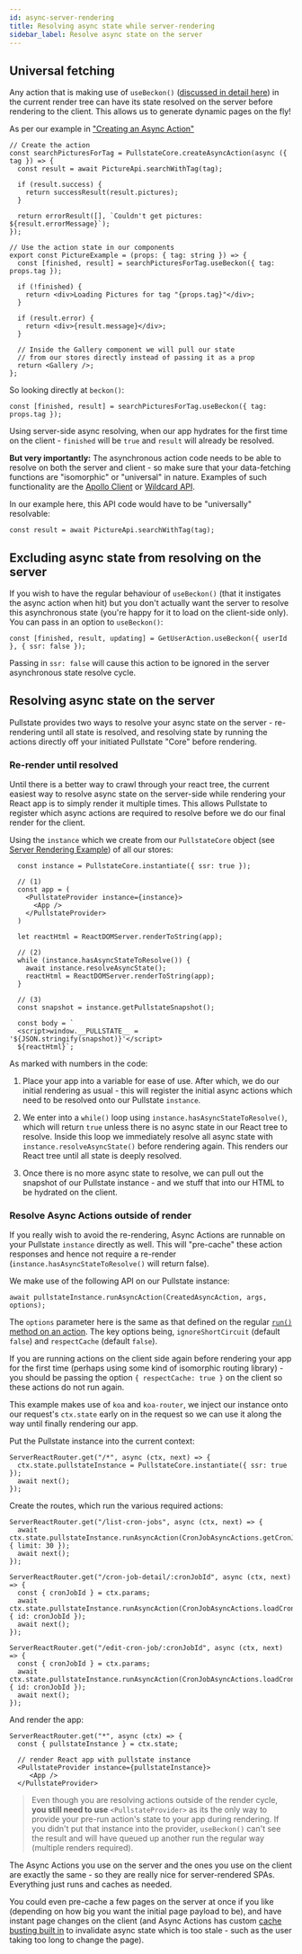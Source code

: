 ```yaml
---
id: async-server-rendering
title: Resolving async state while server-rendering
sidebar_label: Resolve async state on the server
---
```


## Universal fetching

Any action that is making use of `useBeckon()` ([discussed in detail here](async-action-use.md)) in the current render tree can have its state resolved on the server before rendering to the client. This allows us to generate dynamic pages on the fly!

As per our example in ["Creating an Async Action"](async-actions-creating.md)

```tsx
// Create the action
const searchPicturesForTag = PullstateCore.createAsyncAction(async ({ tag }) => {
  const result = await PictureApi.searchWithTag(tag);

  if (result.success) {
    return successResult(result.pictures);
  }

  return errorResult([], `Couldn't get pictures: ${result.errorMessage}`);
});

// Use the action state in our components
export const PictureExample = (props: { tag: string }) => {
  const [finished, result] = searchPicturesForTag.useBeckon({ tag: props.tag });

  if (!finished) {
    return <div>Loading Pictures for tag "{props.tag}"</div>;
  }

  if (result.error) {
    return <div>{result.message}</div>;
  }

  // Inside the Gallery component we will pull our state
  // from our stores directly instead of passing it as a prop
  return <Gallery />;
};
```

So looking directly at `beckon()`:

```tsx
const [finished, result] = searchPicturesForTag.useBeckon({ tag: props.tag });
```

Using server-side async resolving, when our app hydrates for the first time on the client - `finished` will be `true` and `result` will already be resolved.

**But very importantly:** The asynchronous action code needs to be able to resolve on both the server and client - so make sure that your data-fetching functions are "isomorphic" or "universal" in nature. Examples of such functionality are the [Apollo Client](https://www.apollographql.com/docs/react/api/apollo-client.html) or [Wildcard API](https://github.com/brillout/wildcard-api).

In our example here, this API code would have to be "universally" resolvable:

```tsx
const result = await PictureApi.searchWithTag(tag);
```

## Excluding async state from resolving on the server

If you wish to have the regular behaviour of `useBeckon()` (that it instigates the async action when hit) but you don't actually want the server to resolve this asynchronous state (you're happy for it to load on the client-side only). You can pass in an option to `useBeckon()`:

```tsx
const [finished, result, updating] = GetUserAction.useBeckon({ userId }, { ssr: false });
```

Passing in `ssr: false` will cause this action to be ignored in the server asynchronous state resolve cycle.

## Resolving async state on the server

Pullstate provides two ways to resolve your async state on the server - re-rendering until all state is resolved, and resolving state by running the actions directly off your initiated Pullstate "Core" before rendering.

### Re-render until resolved

Until there is a better way to crawl through your react tree, the current easiest way to resolve async state on the server-side while rendering your React app is to simply render it multiple times. This allows Pullstate to register which async actions are required to resolve before we do our final render for the client.

Using the `instance` which we create from our `PullstateCore` object (see [Server Rendering Example](quick-example-server-rendered.md#gather-stores-under-a-core-collection)) of all our stores:

```tsx
  const instance = PullstateCore.instantiate({ ssr: true });
  
  // (1)
  const app = (
    <PullstateProvider instance={instance}>
      <App />
    </PullstateProvider>
  )

  let reactHtml = ReactDOMServer.renderToString(app);

  // (2)
  while (instance.hasAsyncStateToResolve()) {
    await instance.resolveAsyncState();
    reactHtml = ReactDOMServer.renderToString(app);
  }

  // (3)
  const snapshot = instance.getPullstateSnapshot();

  const body = `
  <script>window.__PULLSTATE__ = '${JSON.stringify(snapshot)}'</script>
  ${reactHtml}`;
```

As marked with numbers in the code:

1. Place your app into a variable for ease of use. After which, we do our initial rendering as usual - this will register the initial async actions which need to be resolved onto our Pullstate `instance`.

2. We enter into a `while()` loop using `instance.hasAsyncStateToResolve()`, which will return `true` unless there is no async state in our React tree to resolve. Inside this loop we immediately resolve all async state with `instance.resolveAsyncState()` before rendering again. This renders our React tree until all state is deeply resolved.

3. Once there is no more async state to resolve, we can pull out the snapshot of our Pullstate instance - and we stuff that into our HTML to be hydrated on the client.

### Resolve Async Actions outside of render

If you really wish to avoid the re-rendering, Async Actions are runnable on your Pullstate `instance` directly as well. This will "pre-cache" these action responses and hence not require a re-render (`instance.hasAsyncStateToResolve()` will return false).

We make use of the following API on our Pullstate instance:

```tsx
await pullstateInstance.runAsyncAction(CreatedAsyncAction, args, options);
```

The `options` parameter here is the same as that defined on the regular [`run()` method on an action](async-action-use.md#run-an-async-action-directly). The key options being, `ignoreShortCircuit` (default `false`) and `respectCache` (default `false`).

If you are running actions on the client side again before rendering your app for the first time (perhaps using some kind of isomorphic routing library) - you should be passing the option `{ respectCache: true }` on the client so these actions do not run again.

This example makes use of `koa` and `koa-router`, we inject our instance onto our request's `ctx.state` early on in the request so we can use it along the way until finally rendering our app.

Put the Pullstate instance into the current context:

```tsx
ServerReactRouter.get("/*", async (ctx, next) => {
  ctx.state.pullstateInstance = PullstateCore.instantiate({ ssr: true });
  await next();
});
```

Create the routes, which run the various required actions:

```tsx
ServerReactRouter.get("/list-cron-jobs", async (ctx, next) => {
  await ctx.state.pullstateInstance.runAsyncAction(CronJobAsyncActions.getCronJobs, { limit: 30 });
  await next();
});

ServerReactRouter.get("/cron-job-detail/:cronJobId", async (ctx, next) => {
  const { cronJobId } = ctx.params;
  await ctx.state.pullstateInstance.runAsyncAction(CronJobAsyncActions.loadCronJob, { id: cronJobId });
  await next();
});

ServerReactRouter.get("/edit-cron-job/:cronJobId", async (ctx, next) => {
  const { cronJobId } = ctx.params;
  await ctx.state.pullstateInstance.runAsyncAction(CronJobAsyncActions.loadCronJob, { id: cronJobId });
  await next();
});
```

And render the app:

```tsx
ServerReactRouter.get("*", async (ctx) => {
  const { pullstateInstance } = ctx.state;

  // render React app with pullstate instance
  <PullstateProvider instance={pullstateInstance}>
     <App />
  </PullstateProvider>
```

> Even though you are resolving actions outside of the render cycle, **you still need to use** `<PullstateProvider>` as its the only way to provide your pre-run action's state to your app during rendering. If you didn't put that instance into the provider, `useBeckon()` can't see the result and will have queued up another run the regular way (multiple renders required).

The Async Actions you use on the server and the ones you use on the client are exactly the same - so they are really nice for server-rendered SPAs. Everything just runs and caches as needed.

You could even pre-cache a few pages on the server at once if you like (depending on how big you want the initial page payload to be), and have instant page changes on the client (and Async Actions has custom [cache busting built in](async-cache-clearing.md) to invalidate async state which is too stale - such as the user taking too long to change the page).